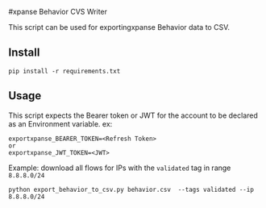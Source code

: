 #xpanse Behavior CVS Writer

This script can be used for exportingxpanse Behavior data to CSV.

## Install
```
pip install -r requirements.txt
```

## Usage
This script expects the Bearer token or JWT for the account to be declared as an Environment variable.
ex:
```
exportxpanse_BEARER_TOKEN=<Refresh Token>
or
exportxpanse_JWT_TOKEN=<JWT>
```

Example: download all flows for IPs with the `validated` tag in range `8.8.8.0/24`
```
python export_behavior_to_csv.py behavior.csv  --tags validated --ip 8.8.8.0/24
```


